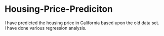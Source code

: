 # Housing-Price-Prediciton
I have predicted the housing price in California based upon the old data set. I have done various regression analysis.
